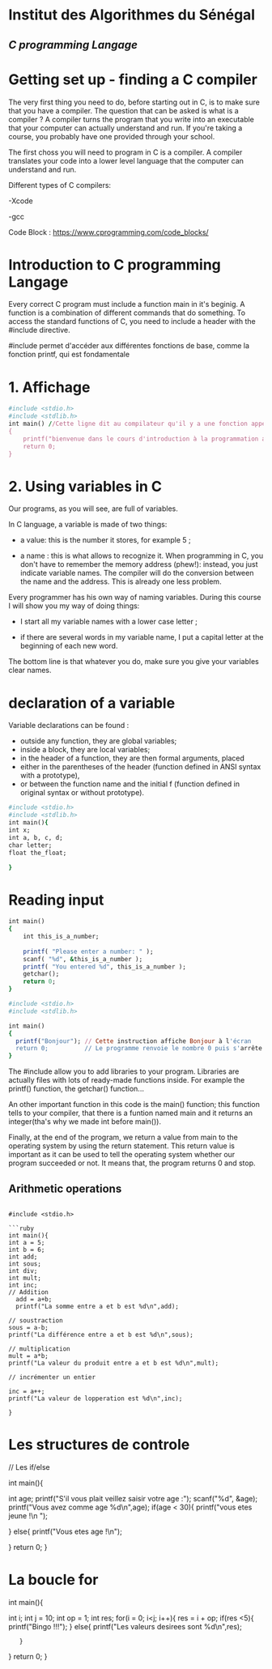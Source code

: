 
# Institut des Algorithmes du Sénégal
## _C programming Langage_

# Getting set up - finding a C compiler

The very first thing you need to do, before starting out in C, is to make sure that you have a compiler. The question that can be asked is what is a compiler ?
A compiler turns the program that you write into an executable that your computer can actually understand and run. If you're taking a course, you probably have one provided through your school.

The first choss you will need to program in C is a compiler. A compiler translates your code into a lower level language that the computer can understand and run. 

Different types of C compilers:

-Xcode

-gcc

Code Block : https://www.cprogramming.com/code_blocks/
 

# Introduction to C programming Langage

Every correct C program must include a function main in it's beginig. A function is a combination of different commands that do something.
To access the standard functions of C, you need to include a header with the #include directive. 

#include permet d'accéder aux différentes fonctions de base, comme la fonction printf, qui est fondamentale

# 1. Affichage
```ruby
#include <stdio.h>
#include <stdlib.h>
int main() //Cette ligne dit au compilateur qu'il y a une fonction appelée main() et que cette fonction doit retourner un integer
{
    printf("bienvenue dans le cours d'introduction à la programmation avec c\n");
    return 0;
}
```


# 2. Using variables in C

Our programs, as you will see, are full of variables.

In C language, a variable is made of two things:


- a value: this is the number it stores, for example 5 ;

- a name : this is what allows to recognize it. When programming in C, you don't have to remember the memory address (phew!): instead, you just indicate variable names. The compiler will do the conversion between the name and the address. This is already one less problem.


Every programmer has his own way of naming variables. During this course I will show you my way of doing things:

- I start all my variable names with a lower case letter ;

- if there are several words in my variable name, I put a capital letter at the beginning of each new word.

The bottom line is that whatever you do, make sure you give your variables clear names.

# declaration of a variable

Variable declarations can be found :

- outside any function, they are global variables;
- inside a block, they are local variables;
- in the header of a function, they are then formal arguments, placed
- either in the parentheses of the header (function defined in ANSI syntax with a prototype),
- or between the function name and the initial f (function defined in original syntax or without prototype).

```ruby
#include <stdio.h>
#include <stdlib.h>
int main(){
int x;
int a, b, c, d;
char letter;
float the_float;

}
```

# Reading input
```ruby
int main()
{
    int this_is_a_number;
 
    printf( "Please enter a number: " );
    scanf( "%d", &this_is_a_number );
    printf( "You entered %d", this_is_a_number );
    getchar();
    return 0;
}
```









```ruby
#include <stdio.h>
#include <stdlib.h>

int main()
{
  printf("Bonjour"); // Cette instruction affiche Bonjour à l'écran
  return 0;          // Le programme renvoie le nombre 0 puis s'arrête
}
```
The #include allow you to add libraries to your program. Libraries are actually files with lots of ready-made functions inside. For example the printf() function, the getchar() function...

An other important function in this code is the main() function; this function tells to your compiler, that there is a funtion named main and it returns an integer(tha's why we made int before main()).

Finally, at the end of the program, we return a value from main to the operating system by using the return statement. This return value is important as it can be used to tell the operating system whether our program succeeded or not. It means that, the program returns 0 and stop.

## Arithmetic operations

```

#include <stdio.h>
 
```ruby
int main(){
int a = 5;
int b = 6;
int add;
int sous;
int div;
int mult;
int inc;
// Addition
  add = a+b;
  printf("La somme entre a et b est %d\n",add);

// soustraction
sous = a-b;
printf("La différence entre a et b est %d\n",sous);

// multiplication
mult = a*b;
printf("La valeur du produit entre a et b est %d\n",mult);

// incrémenter un entier

inc = a++;
printf("La valeur de lopperation est %d\n",inc);

}
```


# Les structures de controle
// Les if/else

int main(){

  int age;
  printf("S'il vous plait veillez saisir votre age :");
  scanf("%d", &age);
  printf("Vous avez comme age %d\n",age);
  if(age < 30){
        printf("vous etes jeune !\n ");

  }
  else{
        printf("Vous etes age !\n");

  }
  return 0;
}

# La boucle for

int main(){

int i;
int j = 10;
int op = 1;
int res;
for(i = 0; i<j; i++){
        res = i + op;
       if(res <5){
            printf("Bingo !!!");
        }
       else{
        printf("Les valeurs desirees sont %d\n",res);

       }

}
 return 0;
}
